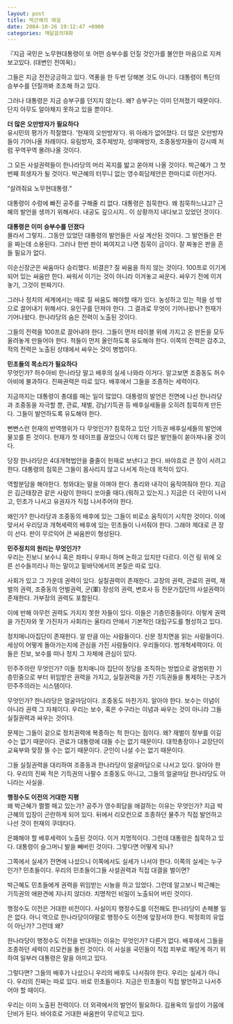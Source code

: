 ```yaml
---
layout: post
title: 박근혜의 애걸
date: 2004-10-26 19:12:47 +0900
categories: 깨달음의대화
---
```

 『지금 국민은 노무현대통령이 또 어떤 승부수를 던질 것인가를 불안한 마음으로 지켜보고있다. (대변인 전여옥)』    
  
그들은 지금 전전긍긍하고 있다. 역풍을 한 두번 당해본 것도 아니다. 대통령이 특단의 승부수를 던질까봐 초조해 하고 있다.    
  
그러나 대통령은 지금 승부구를 던지지 않는다. 왜? 승부구는 이미 던져졌기 때문이다. 단지 아무도 알아채지 못하고 있을 뿐이다.    
  
**더 많은 오만방자가 필요하다**   
유시민의 평가가 적절했다. ‘헌재의 오만방자’다. 위 아래가 없어졌다. 더 많은 오만방자들이 기어나올 차례이다. 유림방자, 호주제방자, 성매매방자, 조중동방자들이 강시떼 처럼 꾸역꾸역 몰려나올 것이다.    
  
그 모든 사설권력들이 한나라당의 머리 꼭지를 밟고 쏟아져 나올 것이다. 박근혜가 그 첫번째 희생자가 될 것이다. 박근혜의 터무니 없는 영수회담제안은 한마디로 이런거다.    
  
“살려줘요 노무현대통령.”    
  
대통령이 수렁에 빠진 공주를 구해줄 리 없다. 대통령은 침묵한다. 왜 침묵하느냐고? 근혜의 발언을 생까기 위해서다. 내공도 깊으시지.. 이 상황까지 내다보고 있었던 것이다.    
  
**대통령은 이미 승부수를 던졌다**   
몰라서 그렇지.. 그동안 있었던 대통령의 발언들은 사실 계산된 것이다. 그 발언들은 판을 짜는데 소용된다. 그러나 한번 판이 짜여지고 나면 침묵이 금이다. 잘 짜놓은 판을 흔들 필요가 없다.    
  
이순신장군은 싸움마다 승리했다. 비결은? 질 싸움을 하지 않는 것이다. 100프로 이기게 되어 있는 싸움만 한다. 싸워서 이기는 것이 아니라 이겨놓고 싸운다. 싸우기 전에 이겨놓기, 그것이 판짜기다.    
  
그러나 정치의 세계에서는 때로 질 싸움도 해야할 때가 있다. 농성하고 있는 적을 성 밖으로 끌어내기 위해서다. 유인구를 던져야 한다. 그 결과로 무엇이 기어나왔나? 헌재가 기어나왔다. 한나라당의 숨은 전력이 노출된 것이다.    
  
그들의 전력을 100프로 끌어내야 한다. 그들이 먼저 테이블 위에 가지고 온 판돈을 모두 올려놓게 만들어야 한다. 적들이 먼저 올인하도록 유도해야 한다. 이쪽의 전력은 감추고, 적의 전력은 노출된 상태에서 싸우는 것이 병법이다.    
  
**민초들의 목소리가 필요하다**   
무엇인가? 허수아비 한나라당 말고 배후의 실세 나와라 이거다. 알고보면 조중동도 허수아비에 불과하다. 진짜권력은 따로 있다. 배후에서 그들을 조종하는 세력이다.    
  
지금까지는 대통령이 총대를 매는 일이 많았다. 대통령의 발언은 전면에 나선 한나라당과 조중동을 자극할 뿐, 관료, 재벌, 강남기득권 등 배후실세들을 오히려 침묵하게 만든다. 그들이 발언하도록 유도해야 한다. 
  
  
뻔뻔스런 헌재의 반역행위가 다 무엇인가? 침묵하고 있던 기득권 배후실세들의 발언에 물꼬를 튼 것이다. 헌재가 첫 테이프를 끊었으니 이제 더 많은 발언들이 쏟아져나올 것이다.    
  
당장 한나라당은 4대개혁법안을 줄줄이 헌재로 보낸다고 한다. 바야흐로 큰 장이 서려고 한다. 대통령의 침묵은 그들이 몸사리지 않고 나서게 하는데 목적이 있다.    
  
역할분담을 해야한다. 청와대는 말을 아껴야 한다. 총리와 내각이 움직여줘야 한다. 지금은 김근태장관 같은 사람이 한마디 쏘아줄 때다.(뭐하고 있는지..) 지금은 더 국민이 나서고, 민초가 나서고 유권자가 직접 나서주어야 한다.    
  
왜인가? 한나라당과 조중동의 배후에 있는 그들이 비로소 움직이기 시작한 것이다. 이에 맞서서 우리당과 개혁세력의 배후에 있는 민초들이 나서줘야 한다. 그래야 제대로 큰 장이 선다. 판이 무르익어 큰 싸움판이 형성된다.    
  
**민주정치의 원리는 무엇인가?**   
우리는 진보니 보수니 혹은 좌파니 우파니 하며 논하고 있지만 다르다. 이건 링 위에 오른 선수들끼리나 하는 말이고 밑바닥에서의 본질은 따로 있다. 
  
  
사회가 있고 그 가운데 권력이 있다. 실질권력이 존재한다. 교장의 권력, 관료의 권력, 재벌의 권력, 조중동의 언벌권력, 군(軍) 장성의 권력, 변호사 등 전문가집단의 사설권력이 존재한다. 가부장의 권력도 포함된다.    
  
이에 반해 아무런 권력도 가지지 못한 자들이 있다. 이들은 기층민중들이다. 이렇게 권력을 가진자와 못 가진자가 사회라는 울타리 안에서 기본적인 대립구도를 형성하고 있다. 
  
  
정치매니아집단이 존재한다. 알 만큼 아는 사람들이다. 신문 정치면을 읽는 사람들이다. 세상이 어떻게 돌아가는지에 관심을 가진 사람들이다. 우리들이다. 범개혁세력이다. 이들은 진보, 보수를 떠나 정치 그 자체에 관심이 있다.    
  
민주주의란 무엇인가? 이들 정치매니아 집단이 정당을 조직하는 방법으로 광범위한 기층민중으로 부터 위임받은 권력을 가지고, 실질권력을 가진 기득권들을 통제하는 구조가 민주주의라는 시스템이다.    
  
무엇인가? 한나라당은 얼굴마담이다. 조중동도 마찬가지. 알아야 한다. 보수는 이념이 아니라 권력 그 자체이다. 우리는 보수, 혹은 수구라는 이념과 싸우는 것이 아니라 그들 실질권력과 싸우는 것이다.    
  
문제는 그들이 겉으로 정치권력에 복종하는 척 한다는 점이다. 왜? 재벌이 정부를 이길 수는 없기 때문이다. 관료가 대통령에 대들 수는 없기 때문이다. 대학총장이나 교장단이 교육부와 맞장 뜰 수는 없기 때문이다. 군인이 나설 수는 없기 때문이다.    
  
그들 실질권력을 대리하여 조중동과 한나라당이 얼굴마담으로 나서고 있다. 알아야 한다. 우리의 진짜 적은 기득권의 나팔수 조중동도 아니고, 그들의 얼굴마담 한나라당도 아니라는 사실을.    
  
**행정수도 이전의 거대한 지평**   
왜 박근혜가 쩔쩔 매고 있는가? 공주가 영수회담을 애걸하는 이유는 무엇인가? 지금 박근혜의 입장이 곤란하게 되어 있다. 뒤에서 리모컨으로 조종하던 물주가 직접 발언하고 나선 것이 헌재의 쿠데타다.    
  
은폐해야 할 배후세력이 노출된 것이다. 이거 치명적이다. 그런데 대통령은 침묵하고 있다. 대통령이 슬그머니 발을 빼버린 것이다. 그렇다면 어떻게 되나? 
  
  
그쪽에서 실세가 전면에 나섰으니 이쪽에서도 실세가 나서야 한다. 이쪽의 실세는 누구인가? 민초들이다. 우리의 민초들이그들 사설권력과 직접 대결을 벌이면?    
  
박근혜도 민초들에게 권력을 위임받는 시늉을 하고 있었다. 그런데 알고보니 박근혜는 기득권의 애완견에 지나지 않더라. 치명적인 비밀이 노출되어 버린 것이다.    
  
행정수도 이전은 거대한 비전이다. 사실이지 행정수도를 이전해도 한나라당이 손해볼 일은 없다. 아니 역으로 한나라당이야말로 행정수도 이전에 앞장서야 한다. 박정희의 유업이 아닌가? 그런데 왜?    
  
한나라당이 행정수도 이전을 반대하는 이유는 무엇인가? 다른거 없다. 배후에서 그들을 조종하던 세력이 리모컨을 돌린 것이다. 이 사실을 국민들이 직접 피부로 깨닫게 하기 위하여 일부러 대통령은 말을 아끼고 있다.    
  
그렇다면? 그들의 배후가 나섰으니 우리의 배후도 나서줘야 한다. 우리는 실세가 아니다. 우리의 진짜는 따로 있다. 바로 민초들이다. 지금은 민초들이 직접 발언하고 나서주어야 할 때이다.    
  
우리는 이미 노출된 전력이다. 더 외곽에서의 발언이 필요하다. 김용옥의 일성이 가뭄에 단비가 된다. 바야흐로 거대한 싸움판이 무르익고 있다.